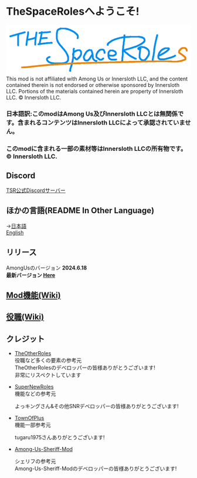 # TheSpaceRolesへようこそ!

![TSRlogo](/Resources/TSRlogo.png)
This mod is not affiliated with Among Us or Innersloth LLC, and the content contained therein is not endorsed or otherwise sponsored by Innersloth LLC. Portions of the materials contained herein are property of Innersloth LLC. © Innersloth LLC.

### 日本語訳:このmodはAmong Us及びInnersloth LLCとは無関係です。含まれるコンテンツはInnersloth LLCによって承認されていません。  
### このmodに含まれる一部の素材等はInnersloth LLCの所有物です。 © Innersloth LLC.  
## Discord
[TSR公式Discordサーバー](https://discord.gg/PUF4bJDmwx)<br>
## ほかの言語(README In Other Language)
→[日本語](https://github.com/supeshio/TheSpaceRoles/blob/main/README.md)<br>
 [English](https://github.com/supeshio/TheSpaceRoles/blob/main/README-EN.md)<br>
 
 ## リリース
 AmongUsのバージョン **2024.6.18**<br>
 **最新バージョン [Here](https://github.com/supeshio/TheSpaceRoles/releases/latest)**<br>

## [Mod機能(Wiki)](https://github.com/supeshio/TheSpaceRoles/wiki/MOD%E6%A9%9F%E8%83%BD)<br>

## [役職(Wiki)](https://github.com/supeshio/TheSpaceRoles/wiki/%E5%BD%B9%E8%81%B7)<br>



## クレジット
- [TheOtherRoles](https://github.com/TheOtherRolesAU/TheOtherRoles)<br>
  役職など多くの要素の参考元<br>
  TheOtherRolesのデベロッパーの皆様ありがとうございます!<br>
  非常にリスペクトしています<br>
  
- [SuperNewRoles](https://github.com/SuperNewRoles/SuperNewRoles)<br>
  機能などの参考元<br>
  
  よっキングさん&その他SNRデベロッパーの皆様ありがとうございます!<br>
- [TownOfPlus](https://github.com/tugaru1975/TownOfPlus)<br>
  機能一部参考元<br>
  
  tugaru1975さんありがとうございます!<br>
- [Among-Us-Sheriff-Mod](https://github.com/Woodi-dev/Among-Us-Sheriff-Mod)<br>

  シェリフの参考元<br>
  Among-Us-Sheriff-Modのデベロッパーの皆様ありがとうございます!<br>
